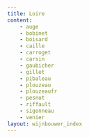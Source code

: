 ```yaml
---
title: Loire
content: 
    - auge
    - bobinet
    - boisard
    - caille
    - carroget
    - carsin
    - gaubicher
    - gillet
    - pibaleau
    - plouzeau
    - plouzeaufr
    - pesnot
    - riffault
    - sigonneau
    - venier
layout: wijnbouwer_index
---
```

